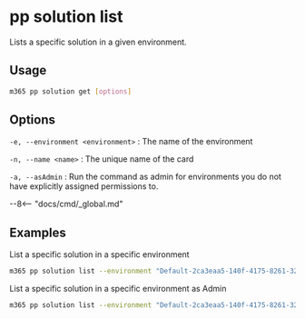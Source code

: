 # pp solution list

Lists a specific solution in a given environment.

## Usage

```sh
m365 pp solution get [options]
```

## Options

`-e, --environment <environment>`
: The name of the environment

`-n, --name <name>`
: The unique name of the card

`-a, --asAdmin`
: Run the command as admin for environments you do not have explicitly assigned permissions to.

--8<-- "docs/cmd/_global.md"

## Examples

List a specific solution in a specific environment

```sh
m365 pp solution list --environment "Default-2ca3eaa5-140f-4175-8261-3272edf9f339" --name "Default"
```

List a specific solution in a specific environment as Admin

```sh
m365 pp solution list --environment "Default-2ca3eaa5-140f-4175-8261-3272edf9f339" --name "Default" --asAdmin
```
